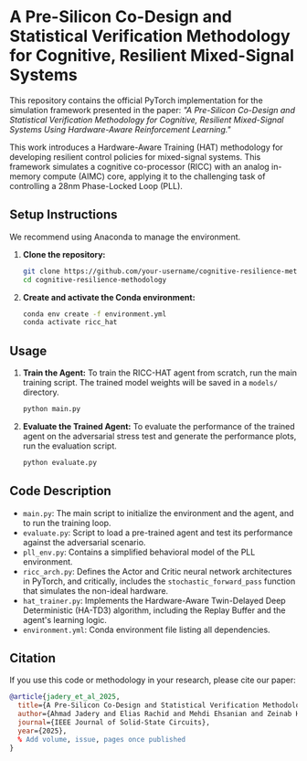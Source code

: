 # A Pre-Silicon Co-Design and Statistical Verification Methodology for Cognitive, Resilient Mixed-Signal Systems

This repository contains the official PyTorch implementation for the simulation framework presented in the paper: *"A Pre-Silicon Co-Design and Statistical Verification Methodology for Cognitive, Resilient Mixed-Signal Systems Using Hardware-Aware Reinforcement Learning."*

This work introduces a Hardware-Aware Training (HAT) methodology for developing resilient control policies for mixed-signal systems. This framework simulates a cognitive co-processor (RICC) with an analog in-memory compute (AIMC) core, applying it to the challenging task of controlling a 28nm Phase-Locked Loop (PLL).

## Setup Instructions

We recommend using Anaconda to manage the environment.

1.  **Clone the repository:**
    ```bash
    git clone https://github.com/your-username/cognitive-resilience-methodology.git
    cd cognitive-resilience-methodology
    ```

2.  **Create and activate the Conda environment:**
    ```bash
    conda env create -f environment.yml
    conda activate ricc_hat
    ```

## Usage

1.  **Train the Agent:**
    To train the RICC-HAT agent from scratch, run the main training script. The trained model weights will be saved in a `models/` directory.
    ```bash
    python main.py
    ```

2.  **Evaluate the Trained Agent:**
    To evaluate the performance of the trained agent on the adversarial stress test and generate the performance plots, run the evaluation script.
    ```bash
    python evaluate.py
    ```

## Code Description

*   `main.py`: The main script to initialize the environment and the agent, and to run the training loop.
*   `evaluate.py`: Script to load a pre-trained agent and test its performance against the adversarial scenario.
*   `pll_env.py`: Contains a simplified behavioral model of the PLL environment.
*   `ricc_arch.py`: Defines the Actor and Critic neural network architectures in PyTorch, and critically, includes the `stochastic_forward_pass` function that simulates the non-ideal hardware.
*   `hat_trainer.py`: Implements the Hardware-Aware Twin-Delayed Deep Deterministic (HA-TD3) algorithm, including the Replay Buffer and the agent's learning logic.
*   `environment.yml`: Conda environment file listing all dependencies.

## Citation

If you use this code or methodology in your research, please cite our paper:
```bibtex
@article{jadery_et_al_2025,
  title={A Pre-Silicon Co-Design and Statistical Verification Methodology for Cognitive, Resilient Mixed-Signal Systems Using Hardware-Aware Reinforcement Learning},
  author={Ahmad Jadery and Elias Rachid and Mehdi Ehsanian and Zeinab Hammoud and Adnan Harb},
  journal={IEEE Journal of Solid-State Circuits},
  year={2025},
  % Add volume, issue, pages once published
}
